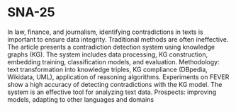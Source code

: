 # SNA-25
In law, finance, and journalism, identifying contradictions in texts is important to ensure data integrity. Traditional methods are often ineffective. The article presents a contradiction detection system using knowledge graphs (KG). The system includes data processing, KG construction, embedding training, classification models, and evaluation. Methodology: text transformation into knowledge triples, KG compliance (DBpedia, Wikidata, UML), application of reasoning algorithms. Experiments on FEVER show a high accuracy of detecting contradictions with the KG model. The system is an effective tool for analyzing text data. Prospects: improving models, adapting to other languages and domains
